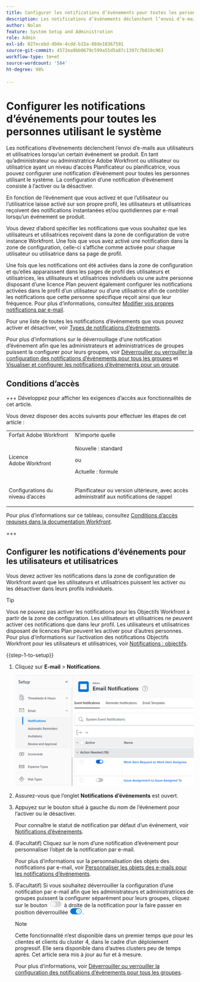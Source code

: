 ```yaml
---
title: Configurer les notifications d’événements pour toutes les personnes utilisant le système
description: Les notifications d’événements déclenchent l’envoi d’e-mails aux utilisateurs et utilisatrices lorsqu’un certain événement se produit. En tant qu’administrateur ou administratrice Adobe Workfront ou utilisateur ou utilisatrice ayant un niveau d’accès Planificateur ou planificatrice, vous pouvez configurer une notification d’événement pour toutes les personnes utilisant le système. La configuration d’une notification d’événement consiste à l’activer ou la désactiver.
author: Nolan
feature: System Setup and Administration
role: Admin
exl-id: 027ecebd-d9de-4cdd-b15a-88de18367591
source-git-commit: 4572ea9bb0679c599a55d5a87c1397c7b819c963
workflow-type: tm+mt
source-wordcount: '584'
ht-degree: 98%

---
```


# Configurer les notifications d’événements pour toutes les personnes utilisant le système

<!-- Audited: 1/2024 -->

<!--DON'T DELETE, DRAFT OR HIDE THIS ARTICLE. IT IS LINKED TO THE PRODUCT, THROUGH THE CONTEXT SENSITIVE HELP LINKS-->

Les notifications d’événements déclenchent l’envoi d’e-mails aux utilisateurs et utilisatrices lorsqu’un certain événement se produit. En tant qu’administrateur ou administratrice Adobe Workfront ou utilisateur ou utilisatrice ayant un niveau d’accès Planificateur ou planificatrice, vous pouvez configurer une notification d’événement pour toutes les personnes utilisant le système. La configuration d’une notification d’événement consiste à l’activer ou la désactiver.

<!--Alina annotation on the word "all" in 2nd sentence: abive, drafted and remains QS only-->

En fonction de l’événement que vous activez et que l’utilisateur ou l’utilisatrice laisse activé sur son propre profil, les utilisateurs et utilisatrices reçoivent des notifications instantanées et/ou quotidiennes par e-mail lorsqu’un événement se produit.

Vous devez d’abord spécifier les notifications que vous souhaitez que les utilisateurs et utilisatrices reçoivent dans la zone de configuration de votre instance Workfront. Une fois que vous avez activé une notification dans la zone de configuration, celle-ci s’affiche comme activée pour chaque utilisateur ou utilisatrice dans sa page de profil.

Une fois que les notifications ont été activées dans la zone de configuration et qu’elles apparaissent dans les pages de profil des utilisateurs et utilisatrices, les utilisateurs et utilisatrices individuels ou une autre personne disposant d’une licence Plan peuvent également configurer les notifications activées dans le profil d’un utilisateur ou d’une utilisatrice afin de contrôler les notifications que cette personne spécifique reçoit ainsi que leur fréquence. Pour plus d’informations, consultez [Modifier vos propres notifications par e-mail](../../../workfront-basics/using-notifications/activate-or-deactivate-your-own-event-notifications.md).

Pour une liste de toutes les notifications d’événements que vous pouvez activer et désactiver, voir [Types de notifications d’événements](../../../administration-and-setup/manage-workfront/emails/event-notifications-available-in-wf.md).

Pour plus d’informations sur le déverrouillage d’une notification d’événement afin que les administrateurs et administratrices de groupes puissent la configurer pour leurs groupes, voir [Déverrouiller ou verrouiller la configuration des notifications d’événements pour tous les groupes](../../../administration-and-setup/manage-workfront/emails/unlock-configuration-of-event-notifications-for-groups.md) et [Visualiser et configurer les notifications d’événements pour un groupe](../../../administration-and-setup/manage-groups/create-and-manage-groups/view-and-configure-event-notifications-group.md).

## Conditions d’accès

+++ Développez pour afficher les exigences d’accès aux fonctionnalités de cet article.

Vous devez disposer des accès suivants pour effectuer les étapes de cet article :

<table style="table-layout:auto"> 
 <col> 
 <col> 
 <tbody> 
  <tr> 
   <td role="rowheader">Forfait Adobe Workfront</td> 
   <td>N’importe quelle</td> 
  </tr> 
  <tr> 
   <td role="rowheader">Licence Adobe Workfront</td> 
   <td> <p>Nouvelle : standard</p>
 <p>ou</p> 
<p>Actuelle : formule</p> 
</td> 
  </tr> 
  <tr> 
   <td role="rowheader">Configurations du niveau d’accès</td> 
   <td> <p>Planificateur ou version ultérieure, avec accès administratif aux notifications de rappel</p> </td> 
  </tr> 
 </tbody> 
</table>

Pour plus d’informations sur ce tableau, consultez [Conditions d’accès requises dans la documentation Workfront](/help/quicksilver/administration-and-setup/add-users/access-levels-and-object-permissions/access-level-requirements-in-documentation.md).

+++

## Configurer les notifications d’événements pour les utilisateurs et utilisatrices

Vous devez activer les notifications dans la zone de configuration de Workfront avant que les utilisateurs et utilisatrices puissent les activer ou les désactiver dans leurs profils individuels.

>[!TIP]
>
>Vous ne pouvez pas activer les notifications pour les Objectifs Workfront à partir de la zone de configuration. Les utilisateurs et utilisatrices ne peuvent activer ces notifications que dans leur profil. Les utilisateurs et utilisatrices disposant de licences Plan peuvent les activer pour d’autres personnes. Pour plus d’informations sur l’activation des notifications Objectifs Workfront pour les utilisateurs et utilisatrices, voir [Notifications : objectifs](../../../workfront-basics/using-notifications/notifications-goals.md).

{{step-1-to-setup}}

1. Cliquez sur **E-mail** > **Notifications**.

   ![](assets/notifications-area-under-setup-emails.png)


1. Assurez-vous que l’onglet **Notifications d’événements** est ouvert.
1. Appuyez sur le bouton situé à gauche du nom de l’événement pour l’activer ou le désactiver.

   Pour connaître le statut de notification par défaut d’un événement, voir [Notifications d’événements](../../../workfront-basics/using-notifications/event-notifications.md).

1. (Facultatif) Cliquez sur le nom d’une notification d’événement pour personnaliser l’objet de la notification par e-mail.

   Pour plus d’informations sur la personnalisation des objets des notifications par e-mail, voir [Personnaliser les objets des e-mails pour les notifications d’événements](../../../administration-and-setup/manage-workfront/emails/custom-email-subjects-event-notification.md).

1. (Facultatif) Si vous souhaitez déverrouiller la configuration d’une notification par e-mail afin que les administrateurs et administratrices de groupes puissent la configurer séparément pour leurs groupes, cliquez sur le bouton ![](assets/lock-toggle-button.png) à droite de la notification pour la faire passer en position déverrouillée ![](assets/unlock-toggle-button.png).

   >[!NOTE]
   >
   >Cette fonctionnalité n’est disponible dans un premier temps que pour les clientes et clients du cluster 4, dans le cadre d’un déploiement progressif. Elle sera disponible dans d’autres clusters peu de temps après. Cet article sera mis à jour au fur et à mesure.

   Pour plus d’informations, voir [Déverrouiller ou verrouiller la configuration des notifications d’événements pour tous les groupes](../../../administration-and-setup/manage-workfront/emails/unlock-configuration-of-event-notifications-for-groups.md).
